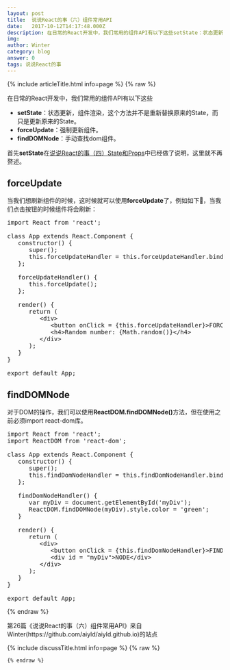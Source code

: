 ```yaml
---
layout: post
title:  说说React的事（六）组件常用API
date:   2017-10-12T14:17:48.000Z
description: 在日常的React开发中，我们常用的组件API有以下这些setState：状态更新，组件渲染，这个方法并不是重新替换原来的State，而只是更新原来的State...
img: 
author: Winter
category: blog
answer: 0
tags: 说说React的事
---
```

<div class="article-root">
  <div class="article">
    {% include articleTitle.html info=page %}
    {% raw %}
    <div class="article-content"><p>在日常的React开发中，我们常用的组件API有以下这些</p>

<ul>
	<li><strong>setState</strong>：状态更新，组件渲染，这个方法并不是重新替换原来的State，而只是更新原来的State。</li>
	<li><strong>forceUpdate</strong>：强制更新组件。</li>
	<li><strong>findDOMNode</strong>：手动查找dom组件。</li>
</ul>

<p>首先<strong>setState</strong>在<a href="http://www.samyoc.com/single/30" target="_blank">说说React的事（四）State和Props</a>中已经做了说明，这里就不再赘述。</p>

<h2><strong>forceUpdate</strong></h2>

<p>当我们想刷新组件的时候，这时候就可以使用<strong>forceUpdate</strong>了，例如如下🌰，当我们点击按钮的时候组件将会刷新：</p>

<pre>
import React from &#39;react&#39;;

class App extends React.Component {
   constructor() {
      super();
      this.forceUpdateHandler = this.forceUpdateHandler.bind(this);
   };

   forceUpdateHandler() {
      this.forceUpdate();
   };

   render() {
      return (
         &lt;div&gt;
            &lt;button onClick = {this.forceUpdateHandler}&gt;FORCE UPDATE&lt;/button&gt;
            &lt;h4&gt;Random number: {Math.random()}&lt;/h4&gt;
         &lt;/div&gt;
      );
   }
}

export default App;
</pre>

<h2><strong>findDOMNode</strong></h2>

<p>对于DOM的操作，我们可以使用<strong>ReactDOM.findDOMNode()</strong>方法，但在使用之前必须import react-dom库。</p>

<pre>
import React from &#39;react&#39;;
import ReactDOM from &#39;react-dom&#39;;

class App extends React.Component {
   constructor() {
      super();
      this.findDomNodeHandler = this.findDomNodeHandler.bind(this);
   };

   findDomNodeHandler() {
      var myDiv = document.getElementById(&#39;myDiv&#39;);
      ReactDOM.findDOMNode(myDiv).style.color = &#39;green&#39;;
   }
	
   render() {
      return (
         &lt;div&gt;
            &lt;button onClick = {this.findDomNodeHandler}&gt;FIND DOME NODE&lt;/button&gt;
            &lt;div id = &quot;myDiv&quot;&gt;NODE&lt;/div&gt;
         &lt;/div&gt;
      );
   }
}

export default App;</pre>
</div>
    {% endraw %}
  </div>
  <p class="winter_mark">第26篇《说说React的事（六）组件常用API》来自Winter(https://github.com/aiyld/aiyld.github.io)的站点</p>
  <div class="discuss-wrapper">
    {% include discussTitle.html info=page %}
    {% raw %}
    
    {% endraw %}
  </div>
<div>
